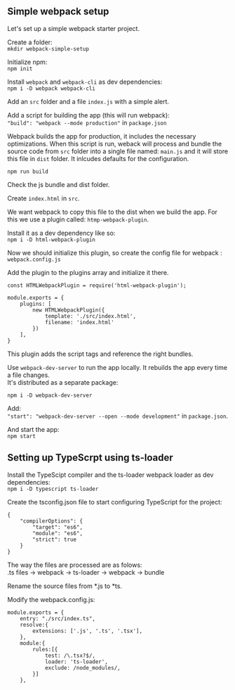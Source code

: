## Simple webpack setup
Let's set up a simple webpack starter project.

Create a folder:\
`mkdir webpack-simple-setup`

Initialize npm:\
`npm init`

Install `webpack` and `webpack-cli` as dev dependencies:\
`npm i -D webpack webpack-cli`

Add an `src` folder and a file `index.js` with a simple alert.


Add a script for building the app (this will run webpack):\
``` "build": "webpack --mode production" ``` in `package.json`

Webpack builds the app for production, it includes the necessary optimizations.
When this script is run, weback will process and bundle the source code from `src` folder into a single file named: `main.js` and it will store this file in `dist` folder.
It inlcudes defaults for the configuration.

`npm run build`

Check the js bundle and dist folder.

Create `index.html` in `src`.

We want webpack to copy this file to the dist when we build the app. For this we use a plugin called: `htmp-webpack-plugin`.

Install it as a dev dependency like so:\
`npm i -D html-webpack-plugin`

Now we should initialize this plugin, so create the config file for webpack : `webpack.config.js`

Add the plugin to the plugins array and initialize it there.
```
const HTMLWebpackPlugin = require('html-webpack-plugin');

module.exports = {
    plugins: [
        new HTMLWebpackPlugin({
            template: './src/index.html',
            filename: 'index.html'
        })
    ],
}
```

This plugin adds the script tags and reference the right bundles.


Use `webpack-dev-server` to run the app locally. 
It rebuilds the app every time a file changes.\
It's distributed as a separate package:

`npm i -D webpack-dev-server`

Add:\
` "start": "webpack-dev-server --open --mode development" ` in `package.json`.

And start the app:\
`npm start`

## Setting up TypeScrpt using ts-loader

Install the TypeScipt compiler and the ts-loader webpack loader as dev dependencies:\
`npm i -D typescript ts-loader`

Create the tsconfig.json file to start configuring TypeScript for the project:

```
{
    "compilerOptions": {
        "target": "es6",
        "module": "es6",
        "strict": true
    }
}
```
The way the files are processed are as folows:\
.ts files -> webpack -> ts-loader -> webpack -> bundle

Rename the source files from *.js to *ts.

Modify the webpack.config.js:

```
module.exports = {
    entry: "./src/index.ts",
    resolve:{
        extensions: ['.js', '.ts', '.tsx'],
    },
    module:{
        rules:[{
            test: /\.tsx?$/,
            loader: 'ts-loader',
            exclude: /node_modules/,
        }]
    },
```


